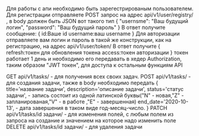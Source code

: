 Для работы с апи необходимо быть зарегестрированым пользователем.
Для регистрации отправляете POST запрос на адрес api/v1/user/registry/ , в body должен быть JSON вот такого тип
{
    "usernsme": "Ваш будущий логин",
    "password": "Ваш будущий пароль"
}
В ответ получите сообщение:
{
    id:Ваше id
    username:ваш username
}
Для авторизации отправляете вам логин и пароль в такой же конструкции, как на регистрацию, на адрес api/v1/user/token/
В ответ получите 
{
    refresh:токен для обновления токена
    access:токен авторизации
}
токен работает 1 день и необходимо его передавать в хедер Authorization, таким образом "JWT токен", для доступа к остальным функциям API

GET api/v1/tasks/ - для получения всех своих задач.
POST api/v1/tasks/ - для создания задачи, также в body необходимо передать 
{
    title='название задачи',
    description='описание задачи',
    status='статус задачи', - запись состоит из одной латинской буквы("N" - новая,"Z" - запланированая,"V" - в работе ,"E" - завершенная)
    end_date='2020-10-13', - дата завершения в таком виде год-месяц-число.
}
PATCH api/v1/tasks/id задачи/ - для изменения полей, с любым полем из запроса на создание и значением на которое надо изменить поле
DELETE api/v1/tasks/id задачи/ - для удаления задачи